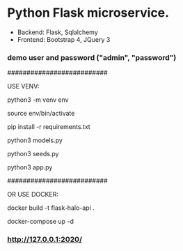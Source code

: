 
# Python Flask microservice.

* Backend: Flask,  Sqlalchemy
* Frontend: Bootstrap 4, JQuery 3

### demo user and password ("admin", "password")

##########################

USE VENV:

python3 -m venv env

source env/bin/activate

pip install -r requirements.txt 

python3 models.py

python3 seeds.py

python3 app.py

##########################

OR USE DOCKER:

docker build -t flask-halo-api  .

docker-compose up -d

### http://127.0.0.1:2020/
